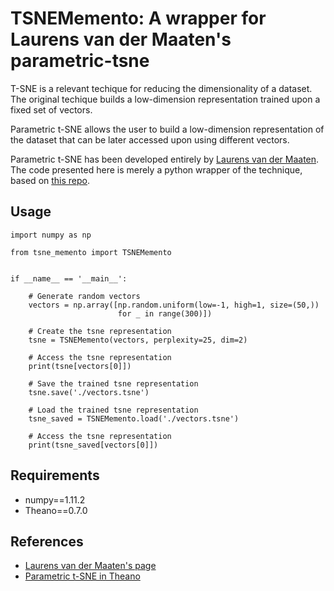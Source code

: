 TSNEMemento: A wrapper for Laurens van der Maaten's parametric-tsne
===================================================================

T-SNE is a relevant techique for reducing the dimensionality of a
dataset. The original techique builds a low-dimension representation
trained upon a fixed set of vectors.

Parametric t-SNE allows the user to build a low-dimension
representation of the dataset that can be later accessed upon using
different vectors.

Parametric t-SNE has been developed entirely by [Laurens van der
Maaten](https://lvdmaaten.github.io/tsne/). The code presented here is
merely a python wrapper of the technique, based on [this
repo](https://github.com/kylemcdonald/Parametric-t-SNE).


Usage
-----


    import numpy as np

    from tsne_memento import TSNEMemento


    if __name__ == '__main__':

        # Generate random vectors
        vectors = np.array([np.random.uniform(low=-1, high=1, size=(50,))
                            for _ in range(300)])
    
        # Create the tsne representation
        tsne = TSNEMemento(vectors, perplexity=25, dim=2)

        # Access the tsne representation
        print(tsne[vectors[0]])

        # Save the trained tsne representation
        tsne.save('./vectors.tsne')

        # Load the trained tsne representation
        tsne_saved = TSNEMemento.load('./vectors.tsne')

        # Access the tsne representation
        print(tsne_saved[vectors[0]])


Requirements
------------

* numpy==1.11.2
* Theano==0.7.0


References
----------

* [Laurens van der Maaten's page](https://lvdmaaten.github.io/tsne/)
* [Parametric t-SNE in Theano](https://github.com/kylemcdonald/Parametric-t-SNE)